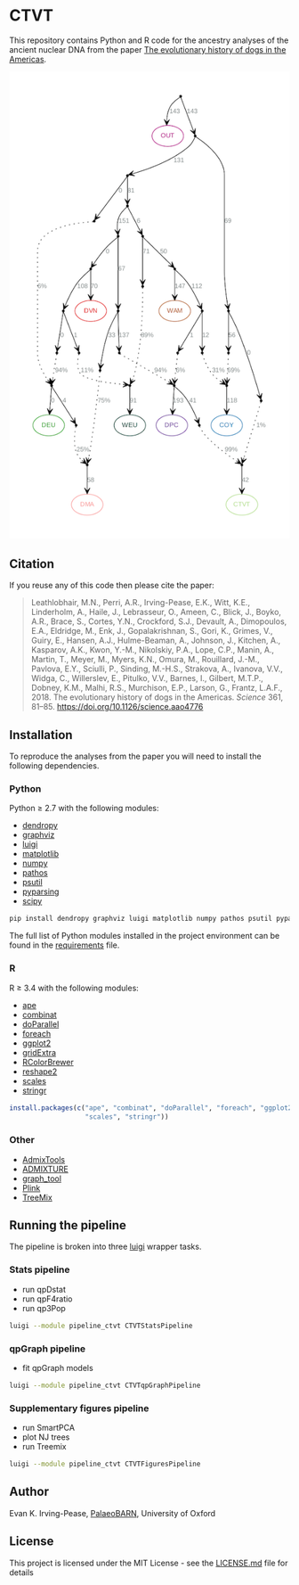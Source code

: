 # CTVT
This repository contains Python and R code for the ancestry analyses of the ancient nuclear DNA from the paper 
[The evolutionary history of dogs in the Americas](https://doi.org/10.1126/science.aao4776).

![Figure qpGraph](./Figure_QPGRAPH.png?raw=true)

## Citation
If you reuse any of this code then please cite the paper:
> Leathlobhair, M.N., Perri, A.R., Irving-Pease, E.K., Witt, K.E., Linderholm, A., Haile, J., Lebrasseur, O., Ameen, C., 
> Blick, J., Boyko, A.R., Brace, S., Cortes, Y.N., Crockford, S.J., Devault, A., Dimopoulos, E.A., Eldridge, M., Enk, 
> J., Gopalakrishnan, S., Gori, K., Grimes, V., Guiry, E., Hansen, A.J., Hulme-Beaman, A., Johnson, J., Kitchen, A., 
> Kasparov, A.K., Kwon, Y.-M., Nikolskiy, P.A., Lope, C.P., Manin, A., Martin, T., Meyer, M., Myers, K.N., Omura, M., 
> Rouillard, J.-M., Pavlova, E.Y., Sciulli, P., Sinding, M.-H.S., Strakova, A., Ivanova, V.V., Widga, C., Willerslev, 
> E., Pitulko, V.V., Barnes, I., Gilbert, M.T.P., Dobney, K.M., Malhi, R.S., Murchison, E.P., Larson, G., Frantz, 
> L.A.F., 2018. The evolutionary history of dogs in the Americas. *Science* 361, 81–85. 
> https://doi.org/10.1126/science.aao4776

## Installation

To reproduce the analyses from the paper you will need to install the following dependencies.

### Python

Python ≥ 2.7 with the following modules:

* [dendropy](https://github.com/jeetsukumaran/DendroPy)
* [graphviz](https://github.com/xflr6/graphviz)
* [luigi](https://github.com/spotify/luigi)
* [matplotlib](https://github.com/matplotlib/matplotlib)
* [numpy](https://github.com/numpy/numpy)
* [pathos](https://github.com/uqfoundation/pathos)
* [psutil](https://github.com/giampaolo/psutil)
* [pyparsing](https://github.com/pyparsing/pyparsing)
* [scipy](https://github.com/scipy/scipy)


```bash
pip install dendropy graphviz luigi matplotlib numpy pathos psutil pyparsing scipy 
```

The full list of Python modules installed in the project environment can be
found in the [requirements](requirements.txt) file.

### R

R ≥ 3.4 with the following modules:

* [ape](https://cran.r-project.org/web/packages/ape/)
* [combinat](https://cran.r-project.org/web/packages/combinat/)
* [doParallel](https://cran.r-project.org/web/packages/doParallel)
* [foreach](https://cran.r-project.org/web/packages/foreach)
* [ggplot2](https://cran.r-project.org/web/packages/ggplot2/)
* [gridExtra](https://cran.r-project.org/web/packages/gridExtra/)
* [RColorBrewer](https://cran.r-project.org/web/packages/RColorBrewer/)
* [reshape2](https://cran.r-project.org/web/packages/reshape2/)
* [scales](https://cran.r-project.org/web/packages/scales/)
* [stringr](https://cran.r-project.org/web/packages/stringr/)


```R
install.packages(c("ape", "combinat", "doParallel", "foreach", "ggplot2", "gridExtra", "RColorBrewer", "reshape2", 
                   "scales", "stringr"))
```

### Other

* [AdmixTools](https://github.com/DReichLab/AdmixTools)
* [ADMIXTURE](http://software.genetics.ucla.edu/admixture/)
* [graph_tool](https://graph-tool.skewed.de/)
* [Plink](http://www.cog-genomics.org/plink2)
* [TreeMix](https://bitbucket.org/nygcresearch/treemix/)

## Running the pipeline

The pipeline is broken into three [luigi](https://github.com/spotify/luigi) wrapper tasks.

### Stats pipeline

* run qpDstat
* run qpF4ratio
* run qp3Pop

```bash
luigi --module pipeline_ctvt CTVTStatsPipeline
```

### qpGraph pipeline
 
* fit qpGraph models

```bash
luigi --module pipeline_ctvt CTVTqpGraphPipeline
```

### Supplementary figures pipeline

* run SmartPCA
* plot NJ trees
* run Treemix


```bash
luigi --module pipeline_ctvt CTVTFiguresPipeline
```


## Author

Evan K. Irving-Pease, [PalaeoBARN](https://www.palaeobarn.com/), University of Oxford 

## License

This project is licensed under the MIT License - see the [LICENSE.md](LICENSE.md) file for details
